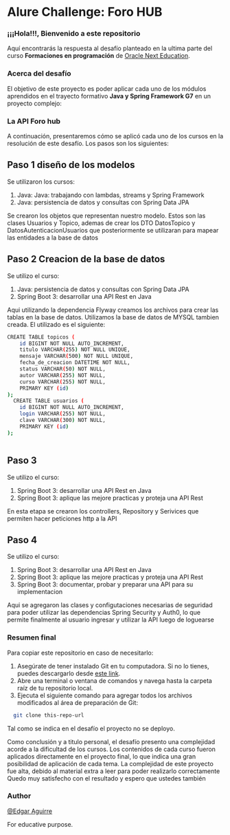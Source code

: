 # Alure Challenge: Foro HUB
### ¡¡¡Hola!!!, Bienvenido a este repositorio

Aquí encontrarás la respuesta al desafío planteado en la ultima parte del curso
**Formaciones en programación** de
[Oracle Next Education](https://www.oracle.com/ar/education/oracle-next-education/).

### Acerca del desafío
El objetivo de este proyecto es poder aplicar cada uno de los módulos aprendidos
en el trayecto formativo **Java y Spring Framework G7** en un proyecto complejo:

### La API Foro hub

A continuación, presentaremos cómo se aplicó cada uno de los cursos en la resolución de
este desafío. 
Los pasos son los siguientes:

## Paso 1 diseño de los modelos
Se utilizaron los cursos:
1. Java: Java: trabajando con lambdas, streams y Spring Framework
2. Java: persistencia de datos y consultas con Spring Data JPA


Se crearon los objetos que representan nuestro modelo.
Estos son las clases Usuarios y Topico, ademas de crear los DTO DatosTopico
y DatosAutenticacionUsuarios que posteriormente se utilizaran para mapear
las entidades a la base de datos

## Paso 2 Creacion de la base de datos
Se utilizo el curso:
1. Java: persistencia de datos y consultas con Spring Data JPA
2. Spring Boot 3: desarrollar una API Rest en Java

Aqui utilizando la dependencia Flyway creamos los archivos para crear las tablas
en la base de datos. Utilizamos la base de datos de MYSQL tambien creada.
El utilizado es el siguiente:
```bash
CREATE TABLE topicos (
    id BIGINT NOT NULL AUTO_INCREMENT,
    titulo VARCHAR(255) NOT NULL UNIQUE,
    mensaje VARCHAR(500) NOT NULL UNIQUE,
    fecha_de_creacion DATETIME NOT NULL,
    status VARCHAR(50) NOT NULL,
    autor VARCHAR(255) NOT NULL,
    curso VARCHAR(255) NOT NULL,
    PRIMARY KEY (id)
);
  CREATE TABLE usuarios (
    id BIGINT NOT NULL AUTO_INCREMENT,
    login VARCHAR(255) NOT NULL,
    clave VARCHAR(300) NOT NULL,
    PRIMARY KEY (id)
);



```

## Paso 3
Se utilizo el curso:
1. Spring Boot 3: desarrollar una API Rest en Java
2. Spring Boot 3: aplique las mejore practicas y proteja una API Rest

En esta etapa se crearon los controllers, Repository y Serivices  que permiten hacer peticiones http a la API

## Paso 4
Se utilizo el curso:
1. Spring Boot 3: desarrollar una API Rest en Java
2. Spring Boot 3: aplique las mejore practicas y proteja una API Rest
3. Spring Boot 3: documentar, probar y preparar una API para su implementacion

Aqui se agregaron las clases y configutaciones necesarias de seguridad para poder utilizar las 
dependencias Spring Security y Auth0, lo que permite finalmente al usuario ingresar y utilizar
la API luego de loguearse

### Resumen final

Para copiar este repositorio en caso de necesitarlo:
1. Asegúrate de tener instalado Git en tu computadora. Si no lo tienes, puedes descargarlo desde [este link](https://git-scm.com/downloads).
2. Abre una terminal o ventana de comandos y navega hasta la carpeta raíz de tu repositorio local.
2. Ejecuta el siguiente comando para agregar todos los archivos modificados al área de preparación de Git:

```bash
  git clone this-repo-url
```

Tal como se indica en el desafío el proyecto no se deployo.

Como conclusión y a titulo personal, el desafío presento una complejidad acorde a la dificultad de los cursos.
Los contenidos de cada curso fueron aplicados directamente en el proyecto final, lo que indica una gran posibilidad
de aplicación de cada tema.
La complejidad de este proyecto fue alta, debido al material extra a leer para poder realizarlo correctamente
Quedo muy satisfecho con el resultado y espero que ustedes también


### Author
[@Edgar Aguirre](https://github.com/elgarcito)

For educative purpose.
